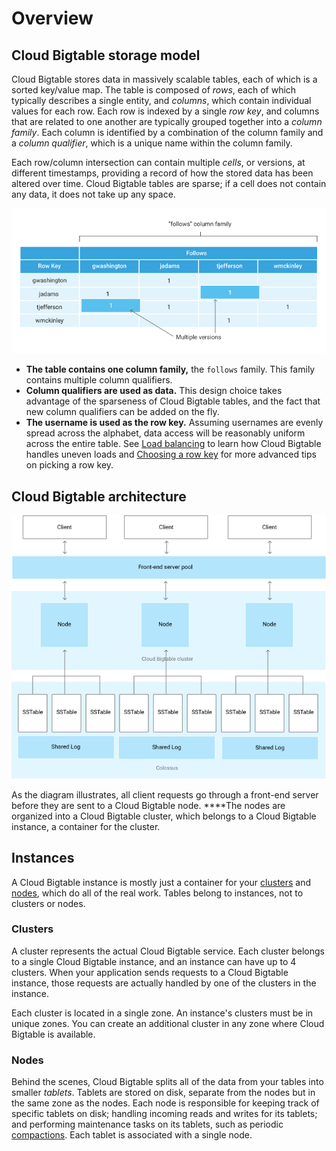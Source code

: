 # Overview

## Cloud Bigtable storage model

Cloud Bigtable stores data in massively scalable tables, each of which is a sorted key/value map. The table is composed of _rows_, each of which typically describes a single entity, and _columns_, which contain individual values for each row. Each row is indexed by a single _row key_, and columns that are related to one another are typically grouped together into a _column family_. Each column is identified by a combination of the column family and a _column qualifier_, which is a unique name within the column family.

Each row/column intersection can contain multiple _cells_, or versions, at different timestamps, providing a record of how the stored data has been altered over time. Cloud Bigtable tables are sparse; if a cell does not contain any data, it does not take up any space.

![](../../../.gitbook/assets/image%20%2822%29.png)

* **The table contains one column family,** the `follows` family. This family contains multiple column qualifiers.
* **Column qualifiers are used as data.** This design choice takes advantage of the sparseness of Cloud Bigtable tables, and the fact that new column qualifiers can be added on the fly.
* **The username is used as the row key.** Assuming usernames are evenly spread across the alphabet, data access will be reasonably uniform across the entire table. See [Load balancing](https://cloud.google.com/bigtable/docs/overview#load-balancing) to learn how Cloud Bigtable handles uneven loads and [Choosing a row key](https://cloud.google.com/bigtable/docs/schema-design#row-keys) for more advanced tips on picking a row key.

## Cloud Bigtable architecture

![Cloud Bigtable architecture](../../../.gitbook/assets/image%20%2835%29.png)

As the diagram illustrates, all client requests go through a front-end server before they are sent to a Cloud Bigtable node. ****The nodes are organized into a Cloud Bigtable cluster, which belongs to a Cloud Bigtable instance, a container for the cluster.

## Instances

A Cloud Bigtable instance is mostly just a container for your [clusters](https://cloud.google.com/bigtable/docs/instances-clusters-nodes#clusters) and [nodes](https://cloud.google.com/bigtable/docs/instances-clusters-nodes#nodes), which do all of the real work. Tables belong to instances, not to clusters or nodes. 

### Clusters <a id="clusters"></a>

A cluster represents the actual Cloud Bigtable service. Each cluster belongs to a single Cloud Bigtable instance, and an instance can have up to 4 clusters. When your application sends requests to a Cloud Bigtable instance, those requests are actually handled by one of the clusters in the instance.

Each cluster is located in a single zone. An instance's clusters must be in unique zones. You can create an additional cluster in any zone where Cloud Bigtable is available. 

### Nodes <a id="nodes"></a>

Behind the scenes, Cloud Bigtable splits all of the data from your tables into smaller _tablets_. Tablets are stored on disk, separate from the nodes but in the same zone as the nodes. Each node is responsible for keeping track of specific tablets on disk; handling incoming reads and writes for its tablets; and performing maintenance tasks on its tablets, such as periodic [compactions](https://cloud.google.com/bigtable/docs/overview#compactions). Each tablet is associated with a single node.

